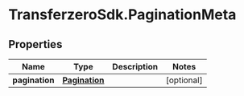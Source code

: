 # TransferzeroSdk.PaginationMeta

## Properties
Name | Type | Description | Notes
------------ | ------------- | ------------- | -------------
**pagination** | [**Pagination**](Pagination.md) |  | [optional] 


